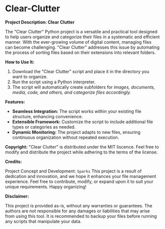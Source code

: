 # Clear-Clutter

__**Project Description: Clear Clutter**__

The "Clear Clutter" Python project is a versatile and practical tool designed to help users organize and categorize their files in a systematic and efficient manner. With the ever-growing volume of digital content, managing files can become challenging. "Clear Clutter" addresses this issue by automating the process of sorting files based on their extensions into relevant folders.

__**How to Use It:**__

1. Download the "Clear Clutter" script and place it in the directory you want to organize.
2. Run the script using a Python interpreter.
3. The script will automatically create subfolders for _images, documents, media, code, and others, and categorize files accordingly._

   
__**Features:**__

- **Seamless Integration:** The script works within your existing file structure, enhancing convenience.
- **Extensible Framework:** Customize the script to include additional file types or categories as needed.
- **Dynamic Monitoring:** The project adapts to new files, ensuring continuous organization without repeated execution.

__**Copyright:**__
"Clear Clutter" is distributed under the MIT liscence. Feel free to modify and distribute the project while adhering to the terms of the license.

__**Credits:**__

Project Concept and Development: `Sparks`
This project is a result of dedication and innovation, and we hope it enhances your file management experience. Feel free to contribute, modify, or expand upon it to suit your unique requirements. Happy organizing!

__**Disclaimer:**__

This project is provided as-is, without any warranties or guarantees. The authors are not responsible for any damages or liabilities that may arise from using this tool. It is recommended to backup your files before running any scripts that manipulate your data.
